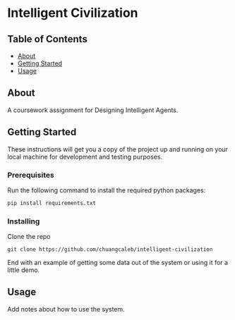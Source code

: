# Intelligent Civilization

## Table of Contents

- [About](#about)
- [Getting Started](#getting_started)
- [Usage](#usage)
<!-- - [Contributing](../CONTRIBUTING.md) -->

## About <a name = "about"></a>

A coursework assignment for Designing Intelligent Agents.

## Getting Started <a name = "getting_started"></a>

These instructions will get you a copy of the project up and running on your local machine for development and testing purposes.

### Prerequisites

Run the following command to install the required python packages:

```python
pip install requirements.txt
```

### Installing

Clone the repo

```shell
git clone https://github.com/chuangcaleb/intelligent-civilization
```

End with an example of getting some data out of the system or using it for a little demo.

## Usage <a name = "usage"></a>

Add notes about how to use the system.
